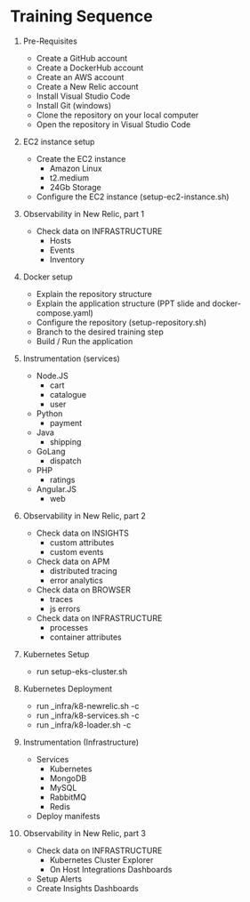 # Training Sequence

1. Pre-Requisites
    - Create a GitHub account
    - Create a DockerHub account
    - Create an AWS account
    - Create a New Relic account
    - Install Visual Studio Code
    - Install Git (windows)
    - Clone the repository on your local computer
    - Open the repository in Visual Studio Code

2. EC2 instance setup
    - Create the EC2 instance
        - Amazon Linux
        - t2.medium
        - 24Gb Storage
    - Configure the EC2 instance (setup-ec2-instance.sh)
    
3. Observability in New Relic, part 1
    - Check data on INFRASTRUCTURE
        - Hosts
        - Events
        - Inventory
    
4. Docker setup
    - Explain the repository structure
    - Explain the application structure (PPT slide and docker-compose.yaml)
    - Configure the repository (setup-repository.sh)
    - Branch to the desired training step
    - Build / Run the application

5. Instrumentation (services)
    - Node.JS
        - cart
        - catalogue
        - user
    - Python
        - payment
    - Java
        - shipping
    - GoLang
        - dispatch
    - PHP
        - ratings
    - Angular.JS
        - web

4. Observability in New Relic, part 2
    - Check data on INSIGHTS
        - custom attributes
        - custom events
    - Check data on APM
        - distributed tracing
        - error analytics
    - Check data on BROWSER
        - traces
        - js errors
    - Check data on INFRASTRUCTURE
        - processes
        - container attributes

5. Kubernetes Setup
    - run setup-eks-cluster.sh

6. Kubernetes Deployment
    - run _infra/k8-newrelic.sh -c
    - run _infra/k8-services.sh -c
    - run _infra/k8-loader.sh -c

6. Instrumentation (Infrastructure)
    - Services
        - Kubernetes
        - MongoDB
        - MySQL
        - RabbitMQ
        - Redis
    - Deploy manifests

7. Observability in New Relic, part 3
    - Check data on INFRASTRUCTURE
        - Kubernetes Cluster Explorer
        - On Host Integrations Dashboards
    - Setup Alerts
    - Create Insights Dashboards
